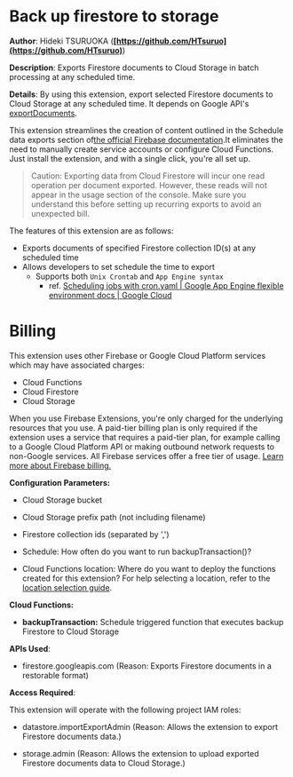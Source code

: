 # Back up firestore to storage

**Author**: Hideki TSURUOKA (**[https://github.com/HTsuruo](https://github.com/HTsuruo)**)

**Description**: Exports Firestore documents to Cloud Storage in batch processing at any scheduled time.

**Details**: By using this extension, export selected Firestore documents to Cloud Storage at any scheduled time. It depends on Google API's [exportDocuments](https://cloud.google.com/firestore/docs/reference/rest/v1/projects.databases/exportDocuments).

This extension streamlines the creation of content outlined in the Schedule data exports section of[the official Firebase documentation](https://firebase.google.com/docs/firestore/solutions/schedule-export).It eliminates the need to manually create service accounts or configure Cloud Functions. Just install the extension, and with a single click, you're all set up.

> Caution: Exporting data from Cloud Firestore will incur one read operation per document exported. However, these reads will not appear in the usage section of the console. Make sure you understand this before setting up recurring exports to avoid an unexpected bill.

The features of this extension are as follows:

- Exports documents of specified Firestore collection ID(s) at any scheduled time
- Allows developers to set schedule the time to export
  - Supports both `Unix Crontab` and `App Engine syntax`
    - ref. [Scheduling jobs with cron.yaml | Google App Engine flexible environment docs | Google Cloud](https://cloud.google.com/appengine/docs/flexible/scheduling-jobs-with-cron-yaml)

# Billing

This extension uses other Firebase or Google Cloud Platform services which may have associated charges:

- Cloud Functions
- Cloud Firestore
- Cloud Storage

When you use Firebase Extensions, you're only charged for the underlying resources that you use. A paid-tier billing plan is only required if the extension uses a service that requires a paid-tier plan, for example calling to a Google Cloud Platform API or making outbound network requests to non-Google services. All Firebase services offer a free tier of usage. [Learn more about Firebase billing.](https://firebase.google.com/pricing)

**Configuration Parameters:**

- Cloud Storage bucket

- Cloud Storage prefix path (not including filename)

- Firestore collection ids (separated by ',')

- Schedule: How often do you want to run backupTransaction()?

- Cloud Functions location: Where do you want to deploy the functions created for this extension? For help selecting a location, refer to the [location selection guide](https://firebase.google.com/docs/functions/locations).

**Cloud Functions:**

- **backupTransaction:** Schedule triggered function that executes backup Firestore to Cloud Storage

**APIs Used**:

- firestore.googleapis.com (Reason: Exports Firestore documents in a restorable format)

**Access Required**:

This extension will operate with the following project IAM roles:

- datastore.importExportAdmin (Reason: Allows the extension to export Firestore documents data.)

- storage.admin (Reason: Allows the extension to upload exported Firestore documents data to Cloud Storage.)
